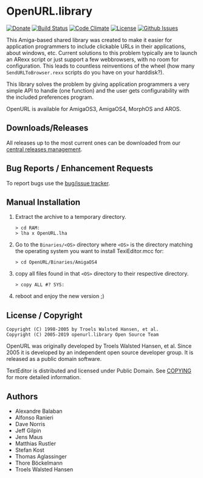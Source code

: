 # OpenURL.library

[![Donate](https://img.shields.io/badge/Donate-PayPal-green.svg)](https://www.paypal.com/cgi-bin/webscr?cmd=_s-xclick&hosted_button_id=RAQSDY9YNZVCL)
[![Build Status](https://travis-ci.org/jens-maus/libopenurl.svg?branch=master)](https://travis-ci.org/jens-maus/libopenurl) [![Code Climate](https://codeclimate.com/github/jens-maus/libopenurl/badges/gpa.svg)](https://codeclimate.com/github/jens-maus/libopenurl) [![License](http://img.shields.io/:license-public_domain-blue.svg?style=flat)](http://www.gnu.org/licenses/license-list.html#PublicDomain) [![Github Issues](http://githubbadges.herokuapp.com/jens-maus/libopenurl/issues.svg)](https://github.com/jens-maus/libopenurl/issues)

This Amiga-based shared library was created to make it easier for application
programmers to include clickable URLs in their applications, about windows, etc.
Current solutions to this problem typically are to launch an ARexx script
or just support a few webbrowsers, with no room for configuration. This
leads to countless reinventions of the wheel (how many `SendURLToBrowser.rexx`
scripts do you have on your harddisk?).

This library solves the problem by giving application programmers a very
simple API to handle (one function) and the user gets configurability with
the included preferences program.

OpenURL is available for AmigaOS3, AmigaOS4, MorphOS and AROS.

## Downloads/Releases

All releases up to the most current ones can be downloaded from our
[central releases management](https://github.com/jens-maus/libopenurl/releases).

## Bug Reports / Enhancement Requests

To report bugs use the [bug/issue tracker](https://github.com/jens-maus/libopenurl/issues).

## Manual Installation

1. Extract the archive to a temporary directory.
   ```
   > cd RAM:
   > lha x OpenURL.lha
   ```

2. Go to the `Binaries/<OS>` directory where `<OS>` is the directory
   matching the operating system you want to install TexiEditor.mcc for:
   ```
   > cd OpenURL/Binaries/AmigaOS4
   ```

3. copy all files found in that `<OS>` directory to their respective
   directory.
   ```
   > copy ALL #? SYS:
   ```

4. reboot and enjoy the new version ;)

## License / Copyright

```
Copyright (C) 1998-2005 by Troels Walsted Hansen, et al.
Copyright (C) 2005-2019 openurl.library Open Source Team
```
OpenURL was originally developed by Troels Walsted Hansen, et al. Since 2005
it is developed by an independent open source developer group. It is released
as a public domain software.

TextEditor is distributed and licensed under Public Domain.
See [COPYING](COPYING) for more detailed information.

## Authors

* Alexandre Balaban
* Alfonso Ranieri
* Dave Norris
* Jeff Gilpin
* Jens Maus
* Matthias Rustler
* Stefan Kost
* Thomas Aglassinger
* Thore Böckelmann
* Troels Walsted Hansen
